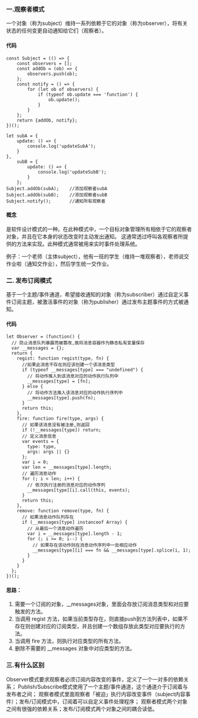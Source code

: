 
### 一.观察者模式

一个对象（称为subject）维持一系列依赖于它的对象（称为observer），将有关状态的任何变更自动通知给它们（观察者）。

#### 代码

```
const Subject = (() => {
    const observers = [];
    const addOb = (ob) => {
        observers.push(ob);
    };
    const notify = () => {
        for (let ob of observers) {
            if (typeof ob.update === 'function') {
                ob.update();
            }
        }
    };
    return {addOb, notify};
})();

let subA = {
    update: () => {
        console.log('updateSubA');
    }
},
    subB = {
        update: () => {
            console.log('updateSubB');
        }
    };
Subject.addOb(subA);    //添加观察者subA
Subject.addOb(subB);    //添加观察者subB
Subject.notify();       //通知所有观察者
```

#### 概念

是软件设计模式的一种。在此种模式中，一个目标对象管理所有相依于它的观察者对象，并且在它本身的状态改变时主动发出通知。
这通常透过呼叫各观察者所提供的方法来实现。此种模式通常被用来实时事件处理系统。

例子：一个老师（主体subject），他有一班的学生（维持一堆观察者），老师说交作业啦（通知交作业），然后学生统一交作业。

### 二. 发布订阅模式

基于一个主题/事件通道，希望接收通知的对象（称为subscriber）通过自定义事件订阅主题，被激活事件的对象（称为publisher）通过发布主题事件的方式被通知。

#### 代码

```
let Observer = (function() {
  // 防止消息队列暴露而被篡改,故将消息容器作为静态私有变量保存
  var __messages = {};
  return {
    regist: function regist(type, fn) {
      //如果此消息不存在则应该创建一个该消息类型
      if (typeof __messages[type] === "undefined") {
        // 将动作推入到该消息对应的动作执行队列中
        __messages[type] = [fn];
      } else {
        // 将动作方法推入该消息对应的动作执行序列中
        __messages[type].push(fn);
      }
      return this;
    },
    fire: function fire(type, args) {
      // 如果该消息没有被注册,则返回
      if (!__messages[type]) return;
      // 定义消息信息
      var events = {
        type: type,
        args: args || {}
      };
      var i = 0;
      var len = __messages[type].length;
      // 遍历消息动作
      for (; i < len; i++) {
        // 依次执行注册的消息对应的动作序列
        __messages[type][i].call(this, events);
      }
      return this;
    },
    remove: function remove(type, fn) {
      // 如果消息动作队列存在
      if (__messages[type] instanceof Array) {
        // 从最后一个消息动作遍历
        var i = __messages[type].length - 1;
        for (; i >= 0; i--) {
          // 如果存在该动作则在消息动作序列中一处相应动作
          __messages[type][i] === fn && __messages[type].splice(i, 1);
        }
      }
    }
  };
})();
```

#### 思路：
1. 需要一个订阅的对象，__messages对象，里面会存放订阅消息类型和对应要触发的方法。
2. 当调用 regist 方法，如果当前类型存在，则直接push到方法列表中，如果不存在则创建对应的订阅类型，并且创建一个数组存放此类型对应要执行的方法。
3. 当调用 fire 方法，则执行对应类型的所有方法。
4. 删除不需要的 __messages 对象中对应类型的方法。

### 三.有什么区别

Observer模式要求观察者必须订阅内容改变的事件，定义了一个一对多的依赖关系；
Publish/Subscribe模式使用了一个主题/事件通道，这个通道介于订阅着与发布者之间；
观察者模式里面观察者「被迫」执行内容改变事件（subject内容事件）；发布/订阅模式中，订阅着可以自定义事件处理程序；
观察者模式两个对象之间有很强的依赖关系；发布/订阅模式两个对象之间的耦合读低。
